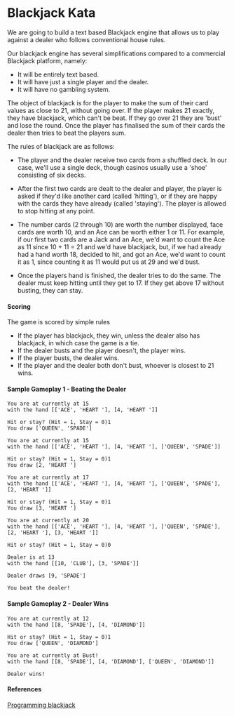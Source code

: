 # Blackjack Kata

We are going to build a text based Blackjack engine that allows us to play against a dealer who follows conventional house rules. 

Our blackjack engine has several simplifications compared to a commercial Blackjack platform, namely:

* It will be entirely text based.
* It will have just a single player and the dealer.
* It will have no gambling system.

The object of blackjack is for the player to make the sum of their card values as close to 21, without going over. If the player makes 21 exactly, they have blackjack, which can't be beat. If they go over 21 they are 'bust' and lose the round. Once the player has finalised the sum of their cards the dealer then tries to beat the players sum.

The rules of blackjack are as follows:

* The player and the dealer receive two cards from a shuffled deck. In our case, we'll use a single deck, though casinos usually use a 'shoe' consisting of six decks.

* After the first two cards are dealt to the dealer and player, the player is asked if they'd like another card (called 'hitting'), or if they are happy with the cards they have already (called 'staying'). The player is allowed to stop hitting at any point.

* The number cards (2 through 10) are worth the number displayed, face cards are worth 10, and an Ace can be worth either 1 or 11. For example, if our first two cards are a Jack and an Ace, we'd want to count the Ace as 11 since 10 + 11 = 21 and we'd have blackjack, but, if we had already had a hand worth 18, decided to hit, and got an Ace, we'd want to count it as 1, since counting it as 11 would put us at 29 and we'd bust.

* Once the players hand is finished, the dealer tries to do the same. The dealer must keep hitting until they get to 17. If they get above 17 without busting, they can stay.

#### Scoring

The game is scored by simple rules

* If the player has blackjack, they win, unless the dealer also has blackjack, in which case the game is a tie.
* If the dealer busts and the player doesn't, the player wins.
* If the player busts, the dealer wins.
* If the player and the dealer both don't bust, whoever is closest to 21 wins.

#### Sample Gameplay 1 - Beating the Dealer

~~~
You are at currently at 15
with the hand [['ACE', 'HEART '], [4, 'HEART ']]

Hit or stay? (Hit = 1, Stay = 0)1
You draw ['QUEEN', 'SPADE']

You are at currently at 15
with the hand [['ACE', 'HEART '], [4, 'HEART '], ['QUEEN', 'SPADE']]

Hit or stay? (Hit = 1, Stay = 0)1
You draw [2, 'HEART ']

You are at currently at 17
with the hand [['ACE', 'HEART '], [4, 'HEART '], ['QUEEN', 'SPADE'], [2, 'HEART ']]

Hit or stay? (Hit = 1, Stay = 0)1
You draw [3, 'HEART ']

You are at currently at 20
with the hand [['ACE', 'HEART '], [4, 'HEART '], ['QUEEN', 'SPADE'], [2, 'HEART '], [3, 'HEART ']]

Hit or stay? (Hit = 1, Stay = 0)0

Dealer is at 13
with the hand [[10, 'CLUB'], [3, 'SPADE']]

Dealer draws [9, 'SPADE']

You beat the dealer!
~~~

#### Sample Gameplay 2 - Dealer Wins

~~~
You are at currently at 12
with the hand [[8, 'SPADE'], [4, 'DIAMOND']]

Hit or stay? (Hit = 1, Stay = 0)1
You draw ['QUEEN', 'DIAMOND']

You are at currently at Bust!
with the hand [[8, 'SPADE'], [4, 'DIAMOND'], ['QUEEN', 'DIAMOND']]

Dealer wins!
~~~

#### References

[Programming blackjack](https://brilliant.org/wiki/programming-blackjack)
